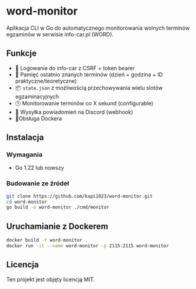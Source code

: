
# word-monitor

Aplikacja CLI w Go do automatycznego monitorowania wolnych terminów egzaminów w serwisie info-car.pl (WORD).

## Funkcje

- 🔐 Logowanie do info-car z CSRF + token bearer
- 🧠 Pamięć ostatnio znanych terminów (dzień + godzina + ID praktyczne/teoretyczne)
- 📦 `state.json` z możliwością przechowywania wielu slotów egzaminacyjnych
- 🕓 Monitorowanie terminów co X sekund (configurable)
- 📢 Wysyłka powiadomień na Discord (webhook)
- 🌊Obsługa Dockera

## Instalacja

### Wymagania

- Go 1.22 lub nowszy

### Budowanie ze źródeł

```bash
git clone https://github.com/kapi1023/word-monitor.git
cd word-monitor
go build -o word-monitor ./cmd/monitor
```

## Uruchamianie z Dockerem
```bash
docker build -t word-monitor .
docker run -it --name word-monitor -p 2115:2115 word-monitor
```
## Licencja
Ten projekt jest objęty licencją MIT.
